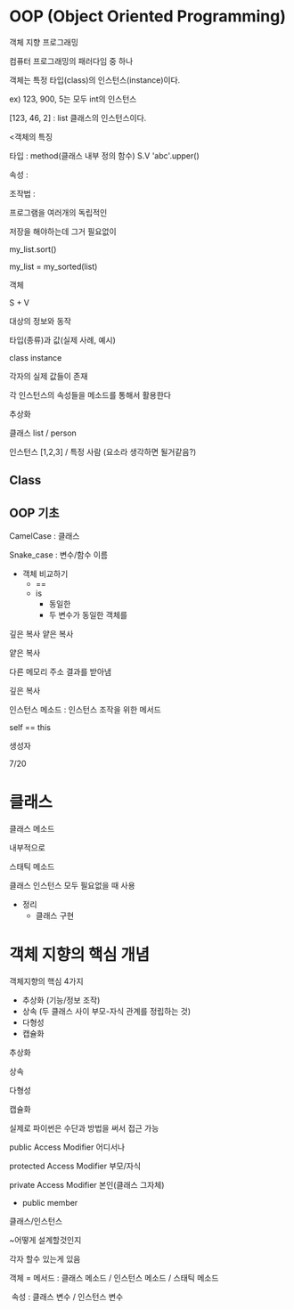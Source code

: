 # OOP (Object Oriented Programming)

객체 지향 프로그래밍

컴퓨터 프로그래밍의 패러다임 중 하나

객체는 특정 타입(class)의 인스턴스(instance)이다.

ex) 123, 900, 5는 모두 int의 인스턴스

[123, 46, 2] : list 클래스의 인스턴스이다.



<객체의 특징

타입 : method(클래스 내부 정의 함수) S.V	'abc'.upper()

속성 : 

조작법 : 

프로그램을 여러개의 독립적인 



저장을 해야하는데 그거 필요없이

my_list.sort()

my_list = my_sorted(list)



객체

S + V

대상의 정보와 동작

타입(종류)과 값(실제 사례, 예시)

class				instance

각자의 실제 값들이 존재



각 인스턴스의 속성들을 메소드를 통해서 활용한다



추상화

클래스 list / person

인스턴스 [1,2,3] / 특정 사람 (요소라 생각하면 될거같음?)



## Class



## OOP 기초

CamelCase : 클래스

Snake_case : 변수/함수 이름



- 객체 비교하기
  - ==
  - is
    - 동일한
    - 두 변수가 동일한 객체를 

깊은 복사 얕은 복사

얕은 복사

다른 메모리 주소 결과를 받아냄



깊은 복사

인스턴스 메소드 : 인스턴스 조작을 위한 메서드

self == this



생성자



7/20

# 클래스

클래스 메소드

내부적으로

스태틱 메소드

클래스 인스턴스 모두 필요없을 때 사용



- 정리
  - 클래스 구현



# 객체 지향의 핵심 개념

객체지향의 핵심 4가지

- 추상화 (기능/정보 조작)
- 상속 (두 클래스 사이 부모-자식 관계를 정립하는 것)
- 다형성
- 캡슐화



추상화

상속

다형성

캡슐화

실제로 파이썬은 수단과 방법을 써서 접근 가능

public Access Modifier 어디서나

protected Access Modifier 부모/자식

private Access Modifier 본인(클래스 그자체)

- public member





클래스/인스턴스

~어떻게 설계할것인지 

각자 할수 있는게 있음

객체 = 메서드 : 클래스 메소드 / 인스턴스 메소드 / 스태틱 메소드

​			속성 : 클래스 변수 / 인스턴스 변수

